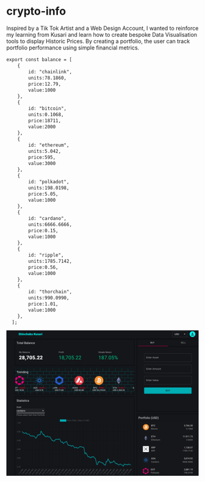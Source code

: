 # crypto-info
Inspired by a Tik Tok Artist and a Web Design Account, I wanted to reinforce my learning from Kusari and learn how to create bespoke Data Visualisation tools to display Historic Prices. By creating a portfolio, the user can track portfolio performance using simple financial metrics.

```
export const balance = [
    {
        id: "chainlink",
        units:78.1860,
        price:12.79,
        value:1000
    },
    {
        id: "bitcoin",
        units:0.1068,
        price:18711,
        value:2000
    },
    {
        id: "ethereum",
        units:5.042,
        price:595,
        value:3000
    },
    {
        id: "polkadot",
        units:198.0198,
        price:5.05,
        value:1000
    },
    {
        id: "cardano",
        units:6666.6666,
        price:0.15,
        value:1000
    },
    {
        id: "ripple",
        units:1785.7142,
        price:0.56,
        value:1000
    },
    {
        id: "thorchain",
        units:990.0990,
        price:1.01,
        value:1000
    },
  ];
  ```
![Alt text](/portfolio.png?raw=true "Optional Title")

